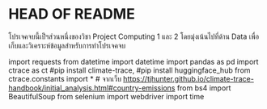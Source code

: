 # HEAD OF README
โปรเจคจบนี้เป็ฯส่วนหนึ่งของวิชา Project Computing 1 และ 2
โดยมุ่งเน้นไปที่ด้าน Data เพื่อเก็บและวิเคราะห์ข้อมูลสำหรับการทำโปรเจคจบ

import requests
from datetime import datetime
import pandas as pd
import ctrace as ct #pip install climate-trace, #pip install huggingface_hub
from ctrace.constants import * # จากเว็บ https://tjhunter.github.io/climate-trace-handbook/initial_analysis.html#country-emissions
from bs4 import BeautifulSoup
from selenium import webdriver
import time


